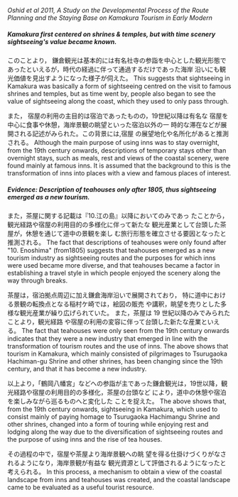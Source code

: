 *Oshid et al 2011, A Study on the Developmental Process of the Route Planning and the Staying Base on Kamakura Tourism in Early Modern* 

##### Kamakura first centered on shrines & temples, but with time scenery sightseeing's value became known.
このことより， 鎌倉観光は基本的には有名社寺の参詣を中心とした観光形態であったといえるが，時代の経過に伴って通過するだけであった海岸 沿いにも観光価値を見出すようになった様子が伺えた。
This suggests that sightseeing in Kamakura was basically a form of sightseeing centred on the visit to famous shrines and temples, but as time went by, people also began to see the value of sightseeing along the coast, which they used to only pass through.

また， 宿屋の利用の主目的は宿泊であったものの，19世紀以降は有名な 宿屋を中心に食事や休憩，海岸景観の眺望といった宿泊以外の一 時的な滞在などが展開される記述がみられた。この背景には,宿屋 の展望地化や名所化があると推測される。
Although the main purpose of using inns was to stay overnight, from the 19th century onwards, descriptions of temporary stays other than overnight stays, such as meals, rest and views of the coastal scenery, were found mainly at famous inns. It is assumed that the background to this is the transformation of inns into places with a view and famous places of interest.



##### Evidence: Description of teahouses only after 1805, thus sightseeing emerged as a new tourism.
また，茶屋に関する記載は『10.江の島』以降においてのみであっ たことから，観光経路や宿屋の利用目的の多様化に伴って新たな 観光産業として台頭した茶屋が，休憩を通じて道中の景観を楽し む旅行形態を確立させる要因となったと推測される。
The fact that descriptions of teahouses were only found after "10. Enoshima" (from1805) suggests that teahouses emerged as a new tourism industry as sightseeing routes and the purposes for which inns were used became more diverse, and that teahouses became a factor in establishing a travel style in which people enjoyed the scenery along the way through breaks.


茶屋は，宿泊拠点周辺に加え鎌倉海岸沿いで展開されており， 特に道中における景観の転換点となる稲村ケ崎では，絵図の販売 や講釈，眺望を売りとした多様な観光産業が繰り広げられていた。 また，茶屋は 19 世紀以降のみでみられたことより，観光経路 や宿屋の利用の変容に伴って台頭した新たな産業といえる。
The fact that teahouses were only seen from the 19th century onwards indicates that they were a new industry that emerged in line with the transformation of tourism routes and the use of inns. The above shows that tourism in Kamakura, which mainly consisted of pilgrimages to Tsurugaoka Hachiman-gu Shrine and other shrines, has been changing since the 19th century, and that it has become a new industry.

以上より，「鶴岡八幡宮」などへの参詣が主であった鎌倉観光は，19世以降，観光経路や宿屋の利用目的の多様化，茶屋の台頭など により，道中の休憩や宿泊を楽しみながら巡るものへと変化した ことを捉えた。
The above shows that, from the 19th century onwards, sightseeing in Kamakura, which used to consist mainly of paying homage to Tsurugaoka Hachimangu Shrine and other shrines, changed into a form of touring while enjoying rest and lodging along the way due to the diversification of sightseeing routes and the purpose of using inns and the rise of tea houses.

その過程の中で，宿屋や茶屋より海岸景観への眺 望を得る仕掛けづくりがなされるようになり，海岸景観が有益な 観光資源として評価されるようになったと考えられる。
In this process, a mechanism to obtain a view of the coastal landscape from inns and teahouses was created, and the coastal landscape came to be evaluated as a useful tourist resource.